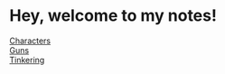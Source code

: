 # Hey, welcome to my notes! 
[Characters](?c=game/Characters.md)  
[Guns](?c=game/Guns.md)  
[Tinkering](?c=game/Tinkering.md)